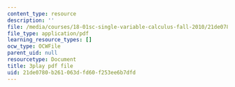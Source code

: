 ```yaml
---
content_type: resource
description: ''
file: /media/courses/18-01sc-single-variable-calculus-fall-2010/21de0780b261063dfd60f253ee6b7dfd_2keGgDBJKGU.pdf
file_type: application/pdf
learning_resource_types: []
ocw_type: OCWFile
parent_uid: null
resourcetype: Document
title: 3play pdf file
uid: 21de0780-b261-063d-fd60-f253ee6b7dfd
---
```

